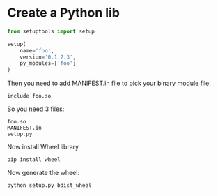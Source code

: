 # Create a Python lib

```python
from setuptools import setup

setup(
    name='foo',
    version='0.1.2.3',
    py_modules=['foo']
)
```

Then you need to add MANIFEST.in file to pick your binary module file:

```shell
include foo.so
```

So you need 3 files:

```shell
foo.so
MANIFEST.in
setup.py
```


Now install Wheel library

```shell
pip install wheel
```


Now generate the wheel:

```shell
python setup.py bdist_wheel
```